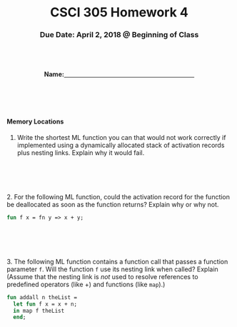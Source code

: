 <center>

<h1>CSCI 305 Homework 4</h1>

<h3>Due Date: April 2, 2018 @ Beginning of Class</h3>
<br />
<br />

<h4>Name:<u>&nbsp;&nbsp;&nbsp;&nbsp;&nbsp;&nbsp;&nbsp;&nbsp;&nbsp;&nbsp;
&nbsp;&nbsp;&nbsp;&nbsp;&nbsp;&nbsp;&nbsp;&nbsp;&nbsp;&nbsp;&nbsp;&nbsp;
&nbsp;&nbsp;&nbsp;&nbsp;&nbsp;&nbsp;&nbsp;&nbsp;&nbsp;&nbsp;&nbsp;&nbsp;
&nbsp;&nbsp;&nbsp;&nbsp;&nbsp;&nbsp;&nbsp;&nbsp;&nbsp;&nbsp;&nbsp;&nbsp;
&nbsp;&nbsp;&nbsp;&nbsp;&nbsp;&nbsp;&nbsp;&nbsp;&nbsp;&nbsp;&nbsp;&nbsp;
&nbsp;&nbsp;&nbsp;&nbsp;&nbsp;&nbsp;&nbsp;&nbsp;&nbsp;&nbsp;&nbsp;&nbsp;
&nbsp;&nbsp;&nbsp;&nbsp;&nbsp;&nbsp;&nbsp;&nbsp;&nbsp;&nbsp;&nbsp;&nbsp;</u></h4>

</center>
<br />
<br />
<br />

#### Memory Locations
1. Write the shortest ML function you can that would not work correctly if implemented using a dynamically allocated stack of activation records plus nesting links. Explain why it would fail.

<br /><br /><br /><br />
2. For the following ML function, could the activation record for the function be deallocated as soon as the function returns? Explain why or why not.

   ```ml
   fun f x = fn y => x + y;
   ```
<br /><br /><br /><br />
3. The following ML function contains a function call that passes a function parameter `f`. Will the function `f` use its nesting link when called? Explain (Assume that the nesting link is *not* used to resolve references to predefined operators (like +) and functions (like `map`).)

   ```ml
   fun addall n theList =
     let fun f x = x + n;
     in map f theList
     end;
   ```
